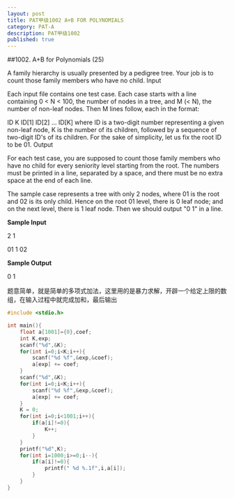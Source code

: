 ```yaml
---
layout: post
title: PAT甲级1002 A+B FOR POLYNOMIALS
category: PAT-A
description: PAT甲级1002
published: true
---
```

##1002. A+B for Polynomials (25)

A family hierarchy is usually presented by a pedigree tree. Your job is to count those family members who have no child.
Input

Each input file contains one test case. Each case starts with a line containing 0 < N < 100, the number of nodes in a tree, and M (< N), the number of non-leaf nodes. Then M lines follow, each in the format:

ID K ID[1] ID[2] ... ID[K]
where ID is a two-digit number representing a given non-leaf node, K is the number of its children, followed by a sequence of two-digit ID's of its children. For the sake of simplicity, let us fix the root ID to be 01.
Output

For each test case, you are supposed to count those family members who have no child for every seniority level starting from the root. The numbers must be printed in a line, separated by a space, and there must be no extra space at the end of each line.

The sample case represents a tree with only 2 nodes, where 01 is the root and 02 is its only child. Hence on the root 01 level, there is 0 leaf node; and on the next level, there is 1 leaf node. Then we should output "0 1" in a line.

**Sample Input**

2 1

01 1 02

**Sample Output**

0 1

题意简单，就是简单的多项式加法，这里用的是暴力求解，开辟一个给定上限的数组，在输入过程中就完成加和，最后输出
```c
#include <stdio.h>

int main(){
    float a[1001]={0},coef;
    int K,exp;
    scanf("%d",&K);
    for(int i=0;i<K;i++){
        scanf("%d %f",&exp,&coef);
        a[exp] += coef;
    }
    scanf("%d",&K);
    for(int i=0;i<K;i++){
        scanf("%d %f",&exp,&coef);
        a[exp] += coef;
    }
    K = 0;
    for(int i=0;i<1001;i++){
        if(a[i]!=0){
            K++;
        }
    }
    printf("%d",K);
    for(int i=1000;i>=0;i--){
        if(a[i]!=0){
            printf(" %d %.1f",i,a[i]);
        }
    }
}
```
